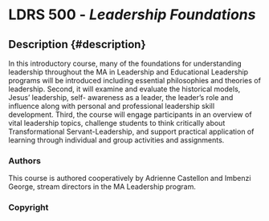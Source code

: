 # LDRS 500 - _Leadership Foundations_

## Description {#description}

In this introductory course, many of the foundations for understanding leadership throughout the MA in Leadership and Educational Leadership programs will be introduced including essential philosophies and theories of leadership. Second, it will examine and evaluate the historical models, Jesus’ leadership, self- awareness as a leader, the leader’s role and influence along with personal and professional leadership skill development. Third, the course will engage participants in an overview of vital leadership topics, challenge students to think critically about Transformational Servant-Leadership, and support practical application of learning through individual and group activities and assignments.

### Authors

This course is authored cooperatively by Adrienne Castellon and Imbenzi George, stream directors in the MA Leadership program.

### Copyright



